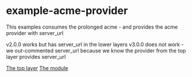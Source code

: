 # example-acme-provider
This examples consumes the prolonged acme - and provides the acme provider with server_url

v2.0.0 works but has server_url in the lower layers
v3.0.0 does not work - we out-commented server_url because we know the provider from the top layer provides server_url

[The top layer](https://github.com/Kasper-Jensen/example-acme-provider)
[The module](https://github.com/Kasper-Jensen/example-prolonged-acme)